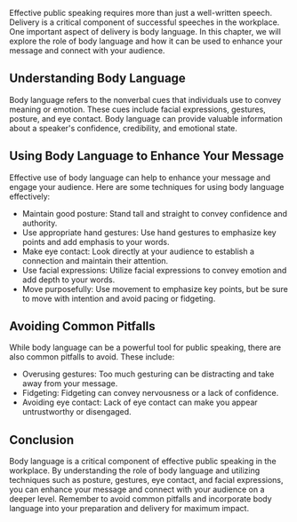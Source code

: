 
Effective public speaking requires more than just a well-written speech. Delivery is a critical component of successful speeches in the workplace. One important aspect of delivery is body language. In this chapter, we will explore the role of body language and how it can be used to enhance your message and connect with your audience.

Understanding Body Language
---------------------------

Body language refers to the nonverbal cues that individuals use to convey meaning or emotion. These cues include facial expressions, gestures, posture, and eye contact. Body language can provide valuable information about a speaker's confidence, credibility, and emotional state.

Using Body Language to Enhance Your Message
-------------------------------------------

Effective use of body language can help to enhance your message and engage your audience. Here are some techniques for using body language effectively:

* Maintain good posture: Stand tall and straight to convey confidence and authority.
* Use appropriate hand gestures: Use hand gestures to emphasize key points and add emphasis to your words.
* Make eye contact: Look directly at your audience to establish a connection and maintain their attention.
* Use facial expressions: Utilize facial expressions to convey emotion and add depth to your words.
* Move purposefully: Use movement to emphasize key points, but be sure to move with intention and avoid pacing or fidgeting.

Avoiding Common Pitfalls
------------------------

While body language can be a powerful tool for public speaking, there are also common pitfalls to avoid. These include:

* Overusing gestures: Too much gesturing can be distracting and take away from your message.
* Fidgeting: Fidgeting can convey nervousness or a lack of confidence.
* Avoiding eye contact: Lack of eye contact can make you appear untrustworthy or disengaged.

Conclusion
----------

Body language is a critical component of effective public speaking in the workplace. By understanding the role of body language and utilizing techniques such as posture, gestures, eye contact, and facial expressions, you can enhance your message and connect with your audience on a deeper level. Remember to avoid common pitfalls and incorporate body language into your preparation and delivery for maximum impact.
